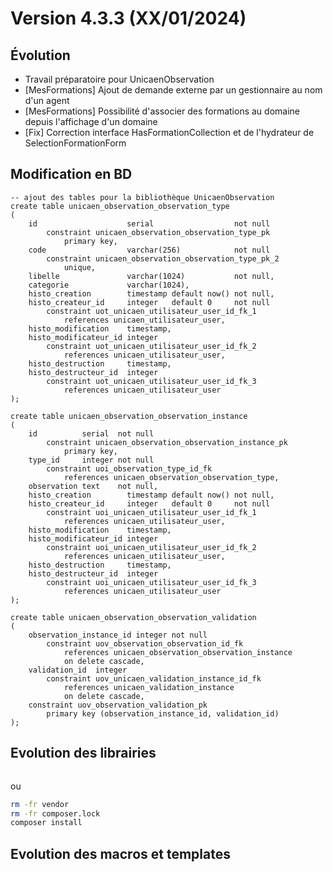 Version 4.3.3 (XX/01/2024)
====

Évolution
---
- Travail préparatoire pour UnicaenObservation
- [MesFormations] Ajout de demande externe par un gestionnaire au nom d'un agent
- [MesFormations] Possibilité d'associer des formations au domaine depuis l'affichage d'un domaine
- [Fix] Correction interface HasFormationCollection et de l'hydrateur de SelectionFormationForm

Modification en BD
---

```postgresql
-- ajout des tables pour la bibliothèque UnicaenObservation
create table unicaen_observation_observation_type
(
    id                    serial                  not null
        constraint unicaen_observation_observation_type_pk
            primary key,
    code                  varchar(256)            not null
        constraint unicaen_observation_observation_type_pk_2
            unique,
    libelle               varchar(1024)           not null,
    categorie             varchar(1024),
    histo_creation        timestamp default now() not null,
    histo_createur_id     integer   default 0     not null
        constraint uot_unicaen_utilisateur_user_id_fk_1
            references unicaen_utilisateur_user,
    histo_modification    timestamp,
    histo_modificateur_id integer
        constraint uot_unicaen_utilisateur_user_id_fk_2
            references unicaen_utilisateur_user,
    histo_destruction     timestamp,
    histo_destructeur_id  integer
        constraint uot_unicaen_utilisateur_user_id_fk_3
            references unicaen_utilisateur_user
);

create table unicaen_observation_observation_instance
(
    id          serial  not null
        constraint unicaen_observation_observation_instance_pk
            primary key,
    type_id     integer not null
        constraint uoi_observation_type_id_fk
            references unicaen_observation_observation_type,
    observation text    not null,
    histo_creation        timestamp default now() not null,
    histo_createur_id     integer   default 0     not null
        constraint uoi_unicaen_utilisateur_user_id_fk_1
            references unicaen_utilisateur_user,
    histo_modification    timestamp,
    histo_modificateur_id integer
        constraint uoi_unicaen_utilisateur_user_id_fk_2
            references unicaen_utilisateur_user,
    histo_destruction     timestamp,
    histo_destructeur_id  integer
        constraint uoi_unicaen_utilisateur_user_id_fk_3
            references unicaen_utilisateur_user
);

create table unicaen_observation_observation_validation
(
    observation_instance_id integer not null
        constraint uov_observation_observation_id_fk
            references unicaen_observation_observation_instance
            on delete cascade,
    validation_id  integer
        constraint uov_unicaen_validation_instance_id_fk
            references unicaen_validation_instance
            on delete cascade,
    constraint uov_observation_validation_pk
        primary key (observation_instance_id, validation_id)
);
```

Evolution des librairies
---


```bash
```

ou

```bash
rm -fr vendor
rm -fr composer.lock
composer install
```

Evolution des macros et templates
---
